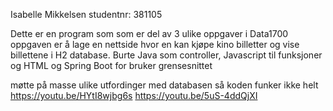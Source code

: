 Isabelle Mikkelsen 
studentnr: 381105

Dette er en program som som er del av 3 ulike oppgaver i Data1700
oppgaven er å lage en nettside hvor en kan kjøpe kino billetter og vise billettene i H2 database.
Burte Java som controller, Javascript til funksjoner og HTML og Spring Boot for bruker grensesnittet

møtte på masse ulike utfordinger med databasen så koden funker ikke helt 
https://youtu.be/HYtI8wjbg6s
https://youtu.be/5uS-4ddQjXI
